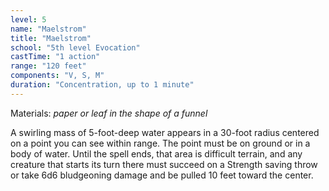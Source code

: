 ```yaml
---
level: 5
name: "Maelstrom"
title: "Maelstrom"
school: "5th level Evocation"
castTime: "1 action"
range: "120 feet"
components: "V, S, M"
duration: "Concentration, up to 1 minute"
---
```


Materials: *paper or leaf in the shape of a funnel*

A swirling mass of 5-foot-deep water appears in a 30-foot radius centered on a point you can see within range. The point must be on ground or in a body of water. Until the spell ends, that area is difficult terrain, and any creature that starts its turn there must succeed on a Strength saving throw or take 6d6 bludgeoning damage and be pulled 10 feet toward the center.
